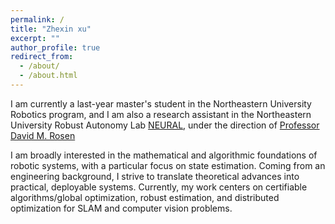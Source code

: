 ```yaml
---
permalink: /
title: "Zhexin xu"
excerpt: ""
author_profile: true
redirect_from: 
  - /about/
  - /about.html
---
```


I am currently a last-year master's student in the Northeastern University Robotics program, and I am also a research assistant in the Northeastern University Robust Autonomy Lab [NEURAL](https://neural.lab.northeastern.edu/), under the direction of [Professor David M. Rosen](https://david-m-rosen.github.io/)

I am broadly interested in the mathematical and algorithmic foundations of robotic systems, with a particular focus on state estimation. Coming from an engineering background, I strive to translate theoretical advances into practical, deployable systems. Currently, my work centers on certifiable algorithms/global optimization, robust estimation, and distributed optimization for SLAM and computer vision problems.

